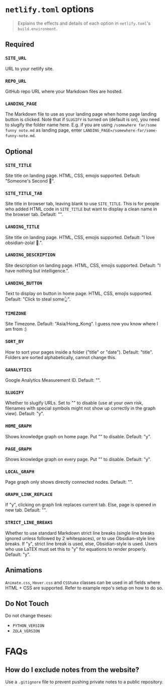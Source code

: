 # `netlify.toml` options

> Explains the effects and details of each option in `netlify.toml`'s `build.environment`.

## Required

### `SITE_URL`
URL to your netlify site.

### `REPO_URL`
GitHub repo URL where your Markdown files are hosted.

### `LANDING_PAGE`
The Markdown file to use as your landing page when home page landing button is clicked. Note that if `SLUGIFY` is turned on (default is on), you need to slugify the folder name here. E.g. if you are using `/somewhere far/some funny note.md` as landing page, enter `LANDING_PAGE=/somewhere-far/some-funny-note.md`.

## Optional

### `SITE_TITLE`
Site title on landing page. HTML, CSS, emojis supported. Default: "Someone's Second 🧠".

### `SITE_TITLE_TAB`
Site title in browser tab, leaving blank to use `SITE_TITLE`. This is for people who added HTML code in `SITE_TITLE` but want to display a clean name in the browser tab. Default: "".

### `LANDING_TITLE`
Site title on landing page. HTML, CSS, emojis supported. Default: "I love obsidian-zola! 💖.".

### `LANDING_DESCRIPTION`
Site description on landing page. HTML, CSS, emojis supported. Default: "I have nothing but intelligence.".

### `LANDING_BUTTON`
Text to display on button in home page. HTML, CSS, emojis supported. Default: "Click to steal some👆".

### `TIMEZONE`
Site Timezone. Default: "Asia/Hong_Kong". I guess now you know where I am from :)

### `SORT_BY`
How to sort your pages inside a folder ("title" or "date"). Default:  "title". Folders are sorted alphabetically, cannot change this.

### `GANALYTICS`
Google Analytics Measurement ID. Default: "".

### `SLUGIFY`
Whether to slugify URLs. Set to "" to disable (use at your own risk, filenames with special symbols might not show up correctly in the graph view). Default: "y".

### `HOME_GRAPH`
Shows knowledge graph on home page. Put "" to disable. Default: "y".

### `PAGE_GRAPH`
Shows knowledge graph on every page. Put "" to disable. Default: "y".

### `LOCAL_GRAPH`
Page graph only shows directly connected nodes. Default: "".

### `GRAPH_LINK_REPLACE`
If "y", clicking on graph link replaces current tab. Else, page is opened in new tab. Default: "".

### `STRICT_LINE_BREAKS`
Whether to use standard Markdown strict line breaks (single line breaks ignored unless followed by 2 whitespaces), or to use Obsidian-style line breaks. If "y", strict line break is used, else, Obsidian-style is used. Users who use LaTEX must set this to "y" for equations to render properly. Default: "y".

## Animations
`Animate.css`, `Hover.css` and `CSShake` classes can be used in all fields where HTML + CSS are supported. Refer to example repo's setup on how to do so.


## Do Not Touch
Do not change theses:
- `PYTHON_VERSION`
- `ZOLA_VERSION`


# FAQs

## How do I exclude notes from the website?
Use a `.gitignore` file to prevent pushing private notes to a public repository.